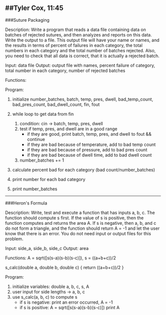 ##Tyler Cox, 11:45
--------------------------------------------------------------
###Suture Packaging

Description: Write a program that reads a data file containing data on batches of rejected sutures, and then analyzes and reports on this data.  Write the output to a file.  This output file will have your name or names, and the results in terms of percent of failures in each category, the total numbers in each category and the total number of batches rejected. Also, you need to check that all data is correct, that it is actually a rejected batch.  

Input: data file
Output: output file with names, percent failure of category, total number in each category, number of rejected batches

Functions:

Program:

1. initialize number_batches, batch, temp, pres, dwell, 
   bad_temp_count, bad_pres_count, bad_dwell_count, fin, fout
2. while loop to get data from fin

    1. condition: cin -> batch, temp, pres, dwell
    2. test if temp, pres, and dwell are in a good range
        - if they are good, print batch, temp, pres, and dwell to fout && continue
        - if they are bad because of temperature, add to bad temp count
        - if they are bad because of pressure, add to bad pres count
        - if they are bad because of dwell time, add to bad dwell count
    3. number_batches += 1
3. calculate percent bad for each category (bad count/number_batches)
4. print number for each bad category 
5. print number_batches
    
--------------------------------------------------------------
###Heron's Formula

Description: Write, test and execute a function that has inputs a, b, c.  The function should compute s first.  If the value of s is positive, then the function computes and returns the area A.  If s is negative, then a, b, and c do not form a triangle, and the function should return A = -1 and let the user know that there is an error.  You do not need input or output files for this problem.  

Input: side_a, side_b, side_c
Output: area

Functions: A = sqrt([s(s-a)(s-b)(s-c)]), s = ((a+b+c))/2

s_calc(double a, double b, double c)
    { return ((a+b+c))/2 }

Program:

1. initialize variables: double a, b, c, s, A
2. user input for side lengths -> a, b, c
3. use s_calc(a, b, c) to compute s
    - if s is negative: print an error occurred, A = -1
    - if s is positive: 
        A = sqrt([s(s-a)(s-b)(s-c)])
        print A

